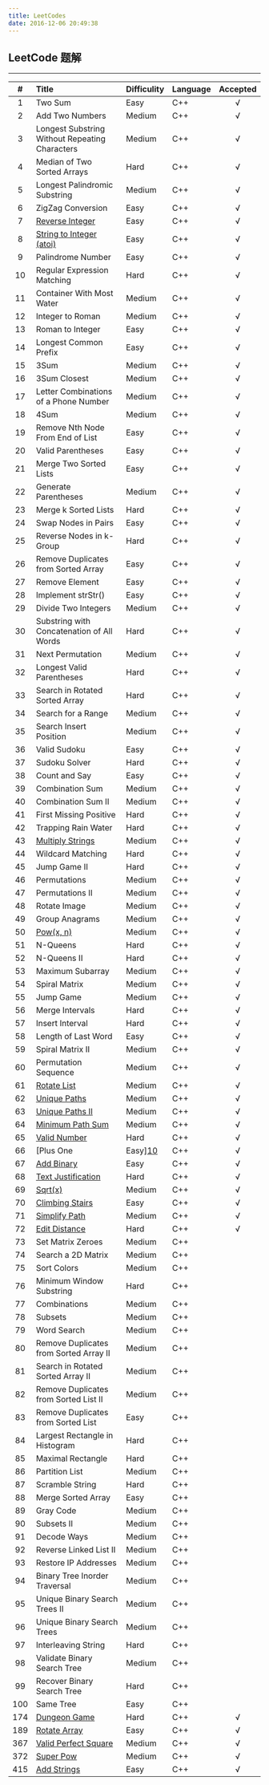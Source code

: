 ```yaml
---
title: LeetCodes
date: 2016-12-06 20:49:38
---
```



## LeetCode 题解
------


|#|Title|Difficulity|Language|Accepted|
|:-:|:----------|:-|:-|:-:|
|1|Two Sum |Easy|C++|√|
|2|Add Two Numbers|Medium|C++|√|
|3|Longest Substring Without Repeating Characters|Medium|C++|√|
|4|Median of Two Sorted Arrays|Hard|C++|√|
|5|Longest Palindromic Substring|Medium|C++|√|
|6|ZigZag Conversion|Easy|C++|√|
|7|[Reverse Integer][1]|Easy|C++|√|
|8|[String to Integer (atoi)][2]|Easy|C++|√|
|9|Palindrome Number|Easy|C++|√|
|10|Regular Expression Matching |Hard|C++|√|
|11|Container With Most Water|Medium|C++|√|
|12|Integer to Roman|Medium|C++|√|
|13|Roman to Integer|Easy|C++|√|
|14|Longest Common Prefix|Easy|C++|√|
|15|3Sum|Medium|C++|√|
|16|3Sum Closest|Medium|C++|√|
|17|Letter Combinations of a Phone Number|Medium|C++|√|
|18|4Sum  |Medium|C++|√|
|19|Remove Nth Node From End of List|Easy|C++|√|
|20|Valid Parentheses|Easy|C++|√|
|21|Merge Two Sorted Lists|Easy|C++|√|
|22|Generate Parentheses|Medium|C++|√|
|23|Merge k Sorted Lists|Hard|C++|√|
|24|Swap Nodes in Pairs|Easy|C++|√|
|25|Reverse Nodes in k-Group|Hard|C++|√|
|26|Remove Duplicates from Sorted Array|Easy|C++|√|
|27|Remove Element|Easy|C++|√|
|28|Implement strStr()  |Easy|C++|√|
|29|Divide Two Integers  |Medium|C++|√|
|30|Substring with Concatenation of All Words  |Hard|C++|√|
|31|Next Permutation  |Medium|C++|√|
|32|Longest Valid Parentheses  |Hard|C++|√|
|33|Search in Rotated Sorted Array  |Hard|C++|√|
|34|Search for a Range  |Medium|C++|√|
|35|Search Insert Position  |Medium|C++|√|
|36|Valid Sudoku  |Easy|C++|√|
|37|Sudoku Solver  |Hard|C++|√|
|38|Count and Say  |Easy|C++|√|
|39|Combination Sum  |Medium|C++|√|
|40|Combination Sum II  |Medium|C++|√|
|41|First Missing Positive  |Hard|C++|√|
|42|Trapping Rain Water  |Hard|C++|√|
|43|[Multiply Strings][3]|Medium|C++|√|
|44|Wildcard Matching  |Hard|C++|√|
|45|Jump Game II  |Hard|C++|√|
|46|Permutations  |Medium|C++|√|
|47|Permutations II  |Medium|C++|√|
|48|Rotate Image  |Medium|C++|√|
|49|Group Anagrams  |Medium|C++|√|
|50|[Pow(x, n)][4] |Medium|C++|√|
|51|N-Queens|Hard|C++|√|
|52|N-Queens II|Hard|C++|√|
|53|Maximum Subarray|Medium|C++|√|
|54|Spiral Matrix |Medium|C++|√|
|55|Jump Game |Medium|C++|√|
|56|Merge Intervals |Hard|C++|√|
|57|Insert Interval |Hard|C++|√|
|58|Length of Last Word|Easy|C++|√|
|59|Spiral Matrix II|Medium|C++|√|
|60|Permutation Sequence|Medium|C++|√|
|61|[Rotate List][5]|Medium|C++|√|
|62|[Unique Paths][6]|Medium|C++|√|
|63|[Unique Paths II][7]|Medium|C++|√|
|64|[Minimum Path Sum][8]|Medium|C++|√|
|65|[Valid Number][9]|Hard|C++|√|
|66|[Plus One|Easy][10]|C++|√|
|67|[Add Binary][11]|Easy|C++|√|
|68|[Text Justification][12]|Hard|C++|√|
|69|[Sqrt(x)][13]|Medium|C++|√|
|70|[Climbing Stairs][14]|Easy|C++|√|
|71|[Simplify Path][15]|Medium|C++|√|
|72|[Edit Distance][16]|Hard|C++|√|
|73|Set Matrix Zeroes|Medium|C++||
|74|Search a 2D Matrix|Medium|C++||
|75|Sort Colors|Medium|C++||
|76|Minimum Window Substring|Hard|C++||
|77|Combinations|Medium|C++||
|78|Subsets|Medium|C++||
|79|Word Search|Medium|C++||
|80|Remove Duplicates from Sorted Array II |Medium|C++||
|81|Search in Rotated Sorted Array II|Medium|C++||
|82|Remove Duplicates from Sorted List II|Medium|C++||
|83|Remove Duplicates from Sorted List |Easy|C++||
|84|Largest Rectangle in Histogram|Hard|C++||
|85|Maximal Rectangle|Hard|C++||
|86|Partition List|Medium|C++||
|87|Scramble String|Hard|C++||
|88|Merge Sorted Array|Easy|C++||
|89|Gray Code|Medium|C++||
|90|Subsets II|Medium|C++||
|91|Decode Ways|Medium|C++||
|92|Reverse Linked List II|Medium|C++||
|93|Restore IP Addresses|Medium|C++||
|94|Binary Tree Inorder Traversal|Medium|C++||
|95|Unique Binary Search Trees II|Medium|C++||
|96|Unique Binary Search Trees|Medium|C++||
|97|Interleaving String|Hard|C++||
|98|Validate Binary Search Tree|Medium|C++||
|99|Recover Binary Search Tree|Hard|C++||
|100|Same Tree|Easy|C++||
|174|[Dungeon Game][17]|Hard|C++|√|
|189|[Rotate Array][18]|Easy|C++|√|
|367|[Valid Perfect Square][19]|Medium|C++|√|
|372|[Super Pow][20]|Medium|C++|√|
|415|[Add Strings][21]|Easy|C++|√|


  [1]: http://haoyuanliu.github.io/2016/12/13/LeetCode-String-and-Integer/
  [2]: http://haoyuanliu.github.io/2016/12/13/LeetCode-String-and-Integer/
  [3]: http://haoyuanliu.github.io/2016/12/14/LeetCode-String-Calculation/
  [4]: http://haoyuanliu.github.io/2016/12/14/LeetCode-Sqrt-and-Square/
  [5]: http://haoyuanliu.github.io/2016/12/08/LeetCode-Rotate/
  [6]: http://haoyuanliu.github.io/2016/12/13/LeetCode-Path-Problems/
  [7]: http://haoyuanliu.github.io/2016/12/13/LeetCode-Path-Problems/
  [8]: http://haoyuanliu.github.io/2016/12/13/LeetCode-Path-Problems/
  [9]: http://haoyuanliu.github.io/2016/12/13/LeetCode-String-and-Integer/
  [10]: http://haoyuanliu.github.io/2016/12/14/LeetCode-String-Calculation/
  [11]: http://haoyuanliu.github.io/2016/12/14/LeetCode-String-Calculation/
  [12]: http://haoyuanliu.github.io/2016/12/14/68-Text-Justification/
  [13]: http://haoyuanliu.github.io/2016/12/14/LeetCode-Sqrt-and-Square/
  [14]: http://haoyuanliu.github.io/2016/12/14/70-Climbing-Stairs/
  [15]: http://haoyuanliu.github.io/2016/12/15/71-Simplify-Path/
  [16]: http://haoyuanliu.github.io/2016/12/15/72-Edit-Distance/
  [17]: http://haoyuanliu.github.io/2016/12/13/LeetCode-Path-Problems/
  [18]: http://haoyuanliu.github.io/2016/12/08/LeetCode-Rotate/
  [19]: http://haoyuanliu.github.io/2016/12/14/LeetCode-Sqrt-and-Square/
  [20]: http://haoyuanliu.github.io/2016/12/14/LeetCode-Sqrt-and-Square/
  [21]: http://haoyuanliu.github.io/2016/12/14/LeetCode-String-Calculation/
